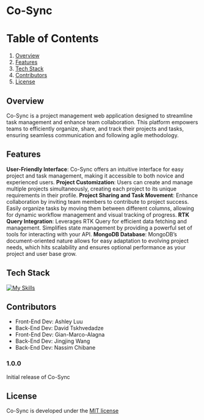 # Co-Sync

# __Table of Contents__
1. [Overview](#overview)
2. [Features](#features)
3. [Tech Stack](#tech-stack)
4. [Contributors](#contributors)
5. [License](#license)

## Overview 

Co-Sync is a project management web application designed to streamline task management and enhance team collaboration. This platform empowers teams to efficiently organize, share, and track their projects and tasks, ensuring seamless communication and following agile methodology.

## Features
**User-Friendly Interface**: Co-Sync offers an intuitive interface for easy project and task management, making it accessible to both novice and experienced users.
**Project Customization**: Users can create and manage multiple projects simultaneously, creating each project to its unique requirements in their profile.
**Project Sharing and Task Movement**: Enhance collaboration by inviting team members to contribute to project success. Easily organize tasks by moving them between different columns, allowing for dynamic workflow management and visual tracking of progress.
**RTK Query Integration**: Leverages RTK Query for efficient data fetching and management. Simplifies state management by providing a powerful set of tools for interacting with your API. 
**MongoDB Database**: MongoDB’s document-oriented nature allows for easy adaptation to evolving project needs, which hits scalability and ensures optional performance as your project and user base grow.

## Tech Stack
[![My Skills](https://skillicons.dev/icons?i=js,react,redux,html,sass,webpack,nodejs,express,mongodb,vscode,git)](https://skillicons.dev)

## Contributors
- Front-End Dev: Ashley Luu
- Back-End Dev: David Tskhvedadze
- Front-End Dev: Gian-Marco-Alagna
- Back-End Dev: Jingjing Wang
- Back-End Dev: Nassim Chibane


### 1.0.0

Initial release of Co-Sync

## License

Co-Sync is developed under the [MIT license](https://en.wikipedia.org/wiki/MIT_License)
